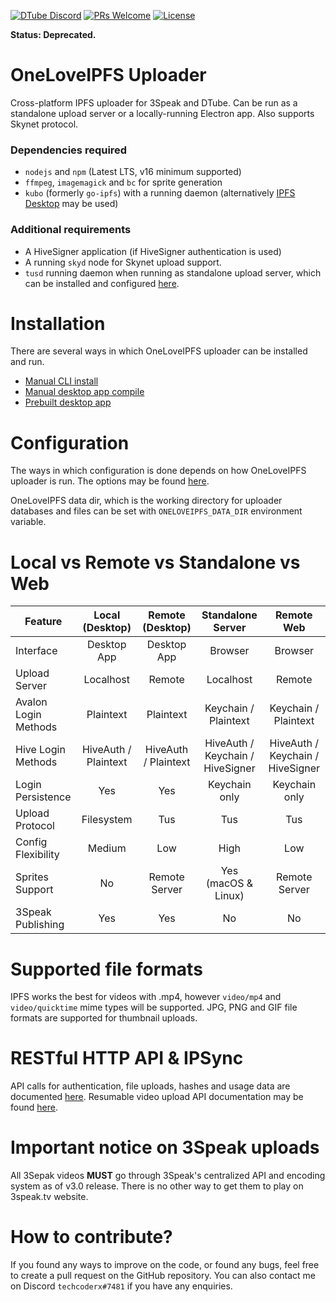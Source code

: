 [![DTube Discord](https://img.shields.io/discord/956143542391169055.svg?logo=discord)](https://discord.gg/QsBnrwqsSV)
[![PRs Welcome](https://img.shields.io/badge/PRs-welcome-brightgreen.svg?style=flat-square)](http://makeapullrequest.com)
[![License](https://img.shields.io/github/license/oneloveipfs/ipfsVideoUploader)](https://github.com/oneloveipfs/ipfsVideoUploader/blob/master/LICENSE)

**Status: Deprecated.**

# OneLoveIPFS Uploader

Cross-platform IPFS uploader for 3Speak and DTube. Can be run as a standalone upload server or a locally-running Electron app. Also supports Skynet protocol.

### Dependencies required

* `nodejs` and `npm` (Latest LTS, v16 minimum supported)
* `ffmpeg`, `imagemagick` and `bc` for sprite generation
* `kubo` (formerly `go-ipfs`) with a running daemon (alternatively [IPFS Desktop](https://github.com/ipfs-shipyard/ipfs-desktop) may be used)

### Additional requirements

* A HiveSigner application (if HiveSigner authentication is used)
* A running `skyd` node for Skynet upload support.
* `tusd` running daemon when running as standalone upload server, which can be installed and configured [here](https://github.com/oneloveipfs/ipfsVideoUploader/blob/master/docs/ResumableUploads.md#server-installation).

# Installation

There are several ways in which OneLoveIPFS uploader can be installed and run.

* [Manual CLI install](https://github.com/oneloveipfs/ipfsVideoUploader/blob/master/docs/Installation.md)
* [Manual desktop app compile](https://github.com/oneloveipfs/ipfsVideoUploader/blob/master/docs/Compile.md)
* [Prebuilt desktop app](https://github.com/oneloveipfs/ipfsVideoUploader/releases)

# Configuration

The ways in which configuration is done depends on how OneLoveIPFS uploader is run. The options may be found [here](https://github.com/oneloveipfs/ipfsVideoUploader/blob/master/docs/ConfigDocs.md).

OneLoveIPFS data dir, which is the working directory for uploader databases and files can be set with `ONELOVEIPFS_DATA_DIR` environment variable.

# Local vs Remote vs Standalone vs Web

|Feature|Local (Desktop)|Remote (Desktop)|Standalone Server|Remote Web|
|-|:-:|:-:|:-:|:-:|
|Interface|Desktop App|Desktop App|Browser|Browser|
|Upload Server|Localhost|Remote|Localhost|Remote|
|Avalon Login Methods|Plaintext|Plaintext|Keychain / Plaintext|Keychain / Plaintext|
|Hive Login Methods|HiveAuth / Plaintext|HiveAuth / Plaintext|HiveAuth / Keychain / HiveSigner|HiveAuth / Keychain / HiveSigner|
|Login Persistence|Yes|Yes|Keychain only|Keychain only|
|Upload Protocol|Filesystem|Tus|Tus|Tus|
|Config Flexibility|Medium|Low|High|Low|
|Sprites Support|No|Remote Server|Yes (macOS & Linux)|Remote Server|
|3Speak Publishing|Yes|Yes|No|No|

# Supported file formats

IPFS works the best for videos with .mp4, however `video/mp4` and `video/quicktime` mime types will be supported. JPG, PNG and GIF file formats are supported for thumbnail uploads.

# RESTful HTTP API & IPSync

API calls for authentication, file uploads, hashes and usage data are documented [here](https://github.com/oneloveipfs/ipfsVideoUploader/blob/master/docs/API.md). Resumable video upload API documentation may be found [here](https://github.com/oneloveipfs/ipfsVideoUploader/blob/master/docs/ResumableUploads.md).

# Important notice on 3Speak uploads

All 3Sepak videos **MUST** go through 3Speak's centralized API and encoding system as of v3.0 release. There is no other way to get them to play on 3speak.tv website.

# How to contribute?

If you found any ways to improve on the code, or found any bugs, feel free to create a pull request on the GitHub repository. You can also contact me on Discord `techcoderx#7481` if you have any enquiries.
